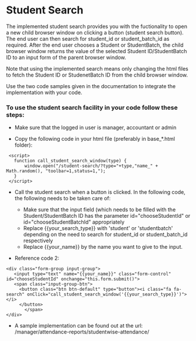 # Student Search

The implemented student search provides you with the fuctionality to open a new child browser window on clicking a button (student search button). The end user can then search for student_id or student_batch_id as required. After the end user chooses a Student or StudentBatch, the child browser window returns the value of the selected Student ID/StudentBatch ID to an input form of the parent browser window.

Note that using the implemented search means only changing the html files to fetch the Student ID or StudenetBatch ID from the child browser window.

Use the two code samples given in the documentation to integrate the implementation with your code.

### To use the student search facility in your code follow these steps:

 - Make sure that the logged in user is manager, accountant or admin
 
 - Copy the following code in your html file (preferably in base_*.html folder):
 
 ```
  <script>
  	function call_student_search_window(type) {
  		window.open("/student-search/?type="+type,"name_" + Math.random(), "toolbar=1,status=1,");
  	}
  </script>
 ```
 
 - Call the student search when a button is clicked.
   In the following code, the following needs to be taken care of:
   - Make sure that the input field (which needs to be filled with the Student/StudentBatch ID has the parameter id="chooseStudentId" or id="chooseStudentBatchId" appropriately
   - Replace {{your_search_type}} with 'student' or 'studentbatch' depending on the need to search for student_id or student_batch_id respectively
   - Replace {{your_name}} by the name you want to give to the input.
  
 - Reference code 2:
 
 ```  
<div class="form-group input-group">
    <input type="text" name="{{your_name}}" class="form-control" id="chooseStudentId" onchange="this.form.submit()">
    <span class="input-group-btn">
      <button class="btn btn-default" type="button"><i class="fa fa-search" onClick="call_student_search_window('{{your_search_type}}')"></i>
      </button>
		</span>
</div>
 ```

 - A sample implementation can be found out at the url: /manager/attendance-reports/studentwise-attendance/
